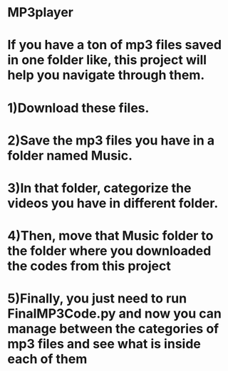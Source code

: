 # MP3player
# If you have a ton of mp3 files saved in one folder like, this project will help you navigate through them.                            
# 1)Download these files. 

# 2)Save the mp3 files you have in a folder named Music.

# 3)In that folder, categorize the videos you have in different folder.

# 4)Then, move that Music folder to the folder where you downloaded the codes from this project

# 5)Finally, you just need to run FinalMP3Code.py and now you can manage between the categories of mp3 files and see what is inside each of them
